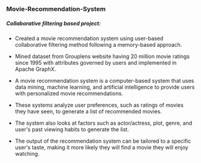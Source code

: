 ### Movie-Recommendation-System
##### Collaborative filtering based project:
- Created a movie recommendation system using user-based collaborative filtering method following a memory-based approach.
- Mined dataset from Grouplens website having 20 million movie ratings since 1995 with attributes governed by users and implemented in Apache GraphX.

- A movie recommendation system is a computer-based system that uses data mining, machine learning, and artificial intelligence to provide users with personalized movie recommendations. 
- These systems analyze user preferences, such as ratings of movies they have seen, to generate a list of recommended movies. 
- The system also looks at factors such as actor/actress, plot, genre, and user's past viewing habits to generate the list. 
- The output of the recommendation system can be tailored to a specific user's taste, making it more likely they will find a movie they will enjoy watching.
